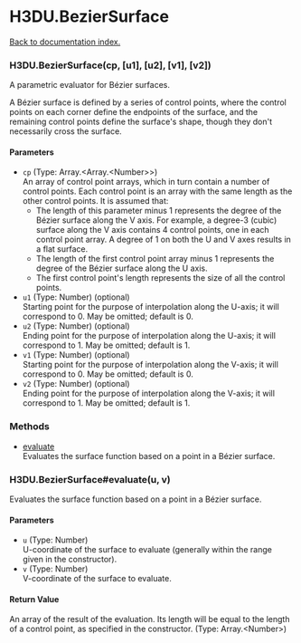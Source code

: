 # H3DU.BezierSurface

[Back to documentation index.](index.md)

### H3DU.BezierSurface(cp, [u1], [u2], [v1], [v2]) <a id='H3DU.BezierSurface'></a>

A parametric evaluator for B&eacute;zier surfaces.

A B&eacute;zier surface is defined by a series of control points, where
the control points on each corner define the endpoints of the surface, and
the remaining control points define the surface's shape, though they don't
necessarily cross the surface.

#### Parameters

* `cp` (Type: Array.&lt;Array.&lt;Number>>)<br>
    An array of control point arrays, which in turn contain a number of control points. Each control point is an array with the same length as the other control points. It is assumed that:<ul> <li>The length of this parameter minus 1 represents the degree of the B&eacute;zier surface along the V axis. For example, a degree-3 (cubic) surface along the V axis contains 4 control points, one in each control point array. A degree of 1 on both the U and V axes results in a flat surface. <li>The length of the first control point array minus 1 represents the degree of the B&eacute;zier surface along the U axis. <li>The first control point's length represents the size of all the control points. </ul>
* `u1` (Type: Number) (optional)<br>
    Starting point for the purpose of interpolation along the U-axis; it will correspond to 0. May be omitted; default is 0.
* `u2` (Type: Number) (optional)<br>
    Ending point for the purpose of interpolation along the U-axis; it will correspond to 1. May be omitted; default is 1.
* `v1` (Type: Number) (optional)<br>
    Starting point for the purpose of interpolation along the V-axis; it will correspond to 0. May be omitted; default is 0.
* `v2` (Type: Number) (optional)<br>
    Ending point for the purpose of interpolation along the V-axis; it will correspond to 1. May be omitted; default is 1.

### Methods

* [evaluate](#H3DU.BezierSurface_H3DU.BezierSurface_evaluate)<br>Evaluates the surface function based on a point
in a B&eacute;zier surface.

### H3DU.BezierSurface#evaluate(u, v) <a id='H3DU.BezierSurface_H3DU.BezierSurface_evaluate'></a>

Evaluates the surface function based on a point
in a B&eacute;zier surface.

#### Parameters

* `u` (Type: Number)<br>
    U-coordinate of the surface to evaluate (generally within the range given in the constructor).
* `v` (Type: Number)<br>
    V-coordinate of the surface to evaluate.

#### Return Value

An array of the result of
the evaluation. Its length will be equal to the
length of a control point, as specified in the constructor. (Type: Array.&lt;Number>)

